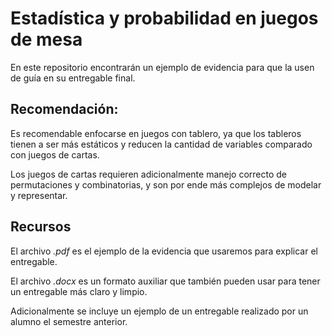 # Estadística y probabilidad en juegos de mesa

En este repositorio encontrarán un ejemplo de evidencia para que la usen de guía en su entregable final. 

## Recomendación:
Es recomendable enfocarse en juegos con tablero, ya que los tableros tienen a ser más estáticos y reducen la cantidad de variables comparado con juegos de cartas.

Los juegos de cartas requieren adicionalmente manejo correcto de permutaciones y combinatorias, y son por ende más complejos de modelar y representar.

## Recursos
El archivo *.pdf* es el ejemplo de la evidencia que usaremos para explicar el entregable.

El archivo *.docx* es un formato auxiliar que también pueden usar para tener un entregable más claro y limpio.

Adicionalmente se incluye un ejemplo de un entregable realizado por un alumno el semestre anterior.

